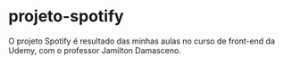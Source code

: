 # projeto-spotify
O projeto Spotify é resultado das minhas aulas no curso de front-end da Udemy, com o professor Jamilton Damasceno.

